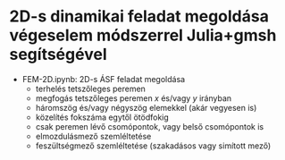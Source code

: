 # 2D-s dinamikai feladat megoldása végeselem módszerrel  Julia+gmsh segítségével

* FEM-2D.ipynb: 2D-s ÁSF feladat megoldása
  * terhelés tetszőleges peremen
  * megfogás tetszőleges peremen $x$ és/vagy $y$ irányban
  * háromszög és/vagy négyszög elemekkel (akár vegyesen is)
  * közelítés fokszáma egytől ötödfokig
  * csak peremen lévő csomópontok, vagy belső csomópontok is
  * elmozdulásmező szemléltetése
  * feszültségmező szemléltetése (szakadásos vagy simított mező)
